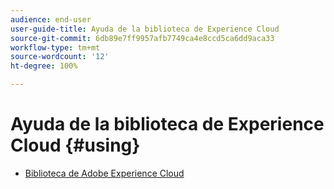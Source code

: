 ```yaml
---
audience: end-user
user-guide-title: Ayuda de la biblioteca de Experience Cloud
source-git-commit: 6db89e7ff9957afb7749ca4e8ccd5ca6dd9aca33
workflow-type: tm+mt
source-wordcount: '12'
ht-degree: 100%

---
```



# Ayuda de la biblioteca de Experience Cloud {#using}

+ [Biblioteca de Adobe Experience Cloud](c-library-about/overview.md)
